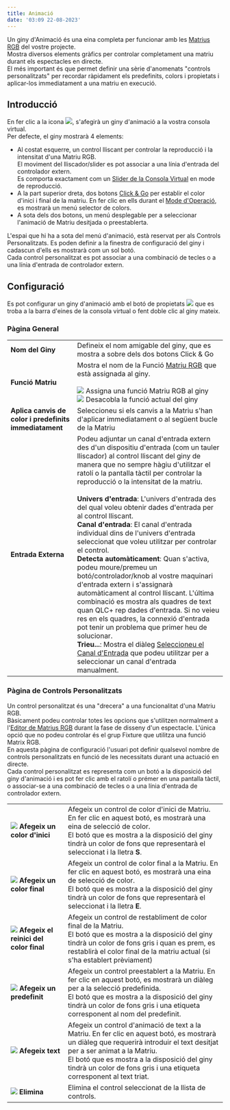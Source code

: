 ```yaml
---
title: Animació
date: '03:09 22-08-2023'
---
```


Un giny d'Animació és una eina completa per funcionar amb les [Matrius RGB](/basics/glossary-and-concepts#matriu-rgb) del vostre projecte.  
Mostra diversos elements gràfics per controlar completament una matriu durant els espectacles en directe.  
El més important és que permet definir una sèrie d'anomenats "controls personalitzats" per recordar ràpidament els predefinits, colors i propietats i aplicar-los immediatament a una matriu en execució.

Introducció
------------

En fer clic a la icona ![](/basics/animation.png), s'afegirà un giny d'animació a la vostra consola virtual.  
Per defecte, el giny mostrarà 4 elements:

* Al costat esquerre, un control lliscant per controlar la reproducció i la intensitat d'una Matriu RGB.  
    El moviment del lliscador/slider es pot associar a una línia d'entrada del controlador extern.  
    Es comporta exactament com un [Slider de la Consola Virtual](../slider) en mode de reproducció.
* A la part superior dreta, dos botons [Click & Go](/basics/glossary-and-concepts#click-and-go) per establir el color d'inici i final de la matriu. En fer clic en ells durant el [Mode d'Operació](/basics/glossary-and-concepts#modes), es mostrarà un menú selector de colors.
* A sota dels dos botons, un menú desplegable per a seleccionar l'animació de Matriu desitjada o preestablerta.

L'espai que hi ha a sota del menú d'animació, està reservat per als Controls Personalitzats. Es poden definir a la finestra de configuració del giny i cadascun d'ells es mostrarà com un sol botó.  
Cada control personalitzat es pot associar a una combinació de tecles o a una línia d'entrada de controlador extern.

Configuració
-------------

Es pot configurar un giny d'animació amb el botó de propietats ![](/basics/edit.png) que es troba a la barra d'eines de la consola virtual o fent doble clic al giny mateix.

### Pàgina General

|     |     |
| --- | --- |
| **Nom del Giny** | Defineix el nom amigable del giny, que es mostra a sobre dels dos botons Click & Go |
| **Funció Matriu** | Mostra el nom de la Funció  [Matriu RGB](/basics/glossary-and-concepts#matriu-rgb) que està assignada al giny.<br><br>![](/basics/attach.png) Assigna una funció Matriu RGB al giny <br>![](/basics/detach.png) Desacobla la funció actual del giny |
| **Aplica canvis de color i predefinits immediatament** | Seleccioneu si els canvis a la Matriu s'han d'aplicar immediatament o al següent bucle de la Matriu |
| **Entrada Externa** | Podeu adjuntar un canal d'entrada extern des d'un dispositiu d'entrada (com un tauler lliscador) al control lliscant del giny de manera que no sempre hàgiu d'utilitzar el ratolí o la pantalla tàctil per controlar la reproducció o la intensitat de la matriu.<br><br>**Univers d'entrada**: L'univers d'entrada des del qual voleu obtenir dades d'entrada per al control lliscant.<br>**Canal d'entrada**: El canal d'entrada individual dins de l'univers d'entrada seleccionat que voleu utilitzar per controlar el control.<br>**Detecta automàticament**: Quan s'activa, podeu moure/premeu un botó/controlador/knob al vostre maquinari d'entrada extern i s'assignarà automàticament al control lliscant. L'última combinació es mostra als quadres de text quan QLC+ rep dades d'entrada. Si no veieu res en els quadres, la connexió d'entrada pot tenir un problema que primer heu de solucionar.<br>**Trieu...**: Mostra el diàleg [Seleccioneu el Canal d'Entrada](../seleccio-canal-entrada) que podeu utilitzar per a seleccionar un canal d'entrada manualment. |

### Pàgina de Controls Personalitzats

Un control personalitzat és una "drecera" a una funcionalitat d'una Matriu RGB.  
Bàsicament podeu controlar totes les opcions que s'utilitzen normalment a l'[Editor de Matrius RGB](/function-manager/editor-matriu-rgb) durant la fase de disseny d'un espectacle. L'única opció que no podeu controlar és el grup Fixture que utilitza una funció Matrix RGB.  
En aquesta pàgina de configuració l'usuari pot definir qualsevol nombre de controls personalitzats en funció de les necessitats durant una actuació en directe.  
Cada control personalitzat es representa com un botó a la disposició del giny d'animació i es pot fer clic amb el ratolí o prémer en una pantalla tàctil, o associar-se a una combinació de tecles o a una línia d'entrada de controlador extern.

|     |     |
| --- | --- |
| **![](/basics/color.png) Afegeix un color d'inici** | Afegeix un control de color d'inici de Matriu. En fer clic en aquest botó, es mostrarà una eina de selecció de color.  <br>El botó que es mostra a la disposició del giny tindrà un color de fons que representarà el seleccionat i la lletra **S**. |
| **![](/basics/color.png) Afegeix un color final** | Afegeix un control de color final a la Matriu. En fer clic en aquest botó, es mostrarà una eina de selecció de color.  <br>El botó que es mostra a la disposició del giny tindrà un color de fons que representarà el seleccionat i la lletra **E**. |
| **![](/basics/fileclose.png) Afegeix el reinici del color final** | Afegeix un control de restabliment de color final de la Matriu.  <br>El botó que es mostra a la disposició del giny tindrà un color de fons gris i quan es prem, es restablirà el color final de la matriu actual (si s'ha establert prèviament) |
| **![](/basics/script.png) Afegeix un predefinit** | Afegeix un control preestablert a la Matriu. En fer clic en aquest botó, es mostrarà un diàleg per a la selecció predefinida.  <br>El botó que es mostra a la disposició del giny tindrà un color de fons gris i una etiqueta corresponent al nom del predefinit. |
| **![](/basics/fonts.png) Afegeix text** | Afegeix un control d'animació de text a la  Matriu. En fer clic en aquest botó, es mostrarà un diàleg que requerirà introduir el text desitjat per a ser animat a la Matriu.  <br>El botó que es mostra a la disposició del giny tindrà un color de fons gris i una etiqueta corresponent al text triat. |
| **![](/basics/edit_remove.png) Elimina** | Elimina el control seleccionat de la llista de controls. | f |
